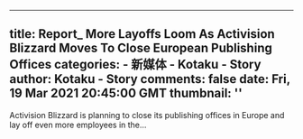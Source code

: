 
---
title: Report_ More Layoffs Loom As Activision Blizzard Moves To Close European Publishing Offices
categories: 
    - 新媒体
    - Kotaku - Story
author: Kotaku - Story
comments: false
date: Fri, 19 Mar 2021 20:45:00 GMT
thumbnail: ''
---

<div>   
Activision Blizzard is planning to close its publishing offices in Europe and lay off even more employees in the…  
</div>
            